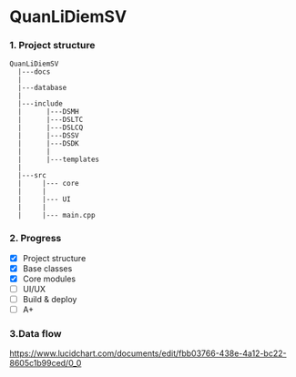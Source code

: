 # QuanLiDiemSV
### 1. Project structure
```
QuanLiDiemSV  
  |---docs
  |
  |---database
  |
  |---include  
  |      |---DSMH 
  |      |---DSLTC  
  |      |---DSLCQ     
  |      |---DSSV    
  |      |---DSDK
  |      |
  |      |---templates
  |
  |---src  
  |     |--- core  
  |     |
  |     |--- UI
  |     |  
  |     |--- main.cpp
```
  
 ### 2. Progress 
- [x] Project structure 
- [x] Base classes
- [x] Core modules
- [ ] UI/UX
- [ ] Build & deploy
- [ ] A+
### 3.Data flow 
https://www.lucidchart.com/documents/edit/fbb03766-438e-4a12-bc22-8605c1b99ced/0_0

